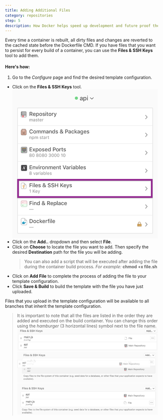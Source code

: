 ```yaml
---
title: Adding Additional Files
category: repositories
step: 5
description: How Docker helps speed up development and future proof the deployment process for your PHP applications.
---
```


Every time a container is rebuilt, all dirty files and changes are reverted to the cached state before the Dockerfile CMD.
If you have files that you want to persist for every build of a container, you can use the **Files & SSH Keys** tool to add them.

#### Here's how:

1. Go to the _Configure_ page and find the desired template configuration.
* Click on the **Files & SSH Keys** tool.
  ![Files & SSH Keys](/images/add_files_start.png)
* Click on the **Add..** dropdown and then select **File**.
* Click on **Choose** to locate the file you want to add. Then specify the desired **Destination** path for the file you will be adding.
    > You can also add a script that will be executed after adding the file during the container build process.
   _For example:_ **chmod +x file.sh**
* Click on **Add File** to complete the process of adding the file to your template configuration.
* Click **Save & Build** to build the template with the file you have just uploaded.

Files that you upload in the template configuration will be available to all branches that inherit the template configuration.

> It is important to note that all the files are listed in the order they are added and executed on the build container. You can change this order using the *hamburger* (3 horizontal lines) symbol next to the file name.
  ![File Order 1](/images/add_files_order_1.png)
  ![File Order 2](/images/add_files_order_2.png)
  ![File Order 3](/images/add_files_order_3.png)
